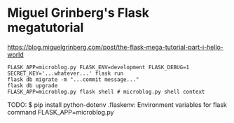 # Miguel Grinberg's Flask megatutorial

https://blog.miguelgrinberg.com/post/the-flask-mega-tutorial-part-i-hello-world

```
FLASK_APP=microblog.py FLASK_ENV=development FLASK_DEBUG=1 SECRET_KEY='...whatever...' flask run
flask db migrate -m "...commit message..."
flask db upgrade
FLASK_APP=microblog.py flask shell # microblog.py shell context
```

TODO:
$ pip install python-dotenv
.flaskenv: Environment variables for flask command
FLASK_APP=microblog.py
